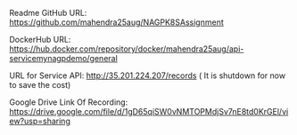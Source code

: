 Readme
GitHub URL: https://github.com/mahendra25aug/NAGPK8SAssignment

DockerHub URL: https://hub.docker.com/repository/docker/mahendra25aug/api-servicemynagpdemo/general

URL for Service API: http://35.201.224.207/records ( It is shutdown for now to save the cost)

Google Drive Link Of Recording: https://drive.google.com/file/d/1gD65qiSW0vNMTOPMdjSv7nE8td0KrGEl/view?usp=sharing
